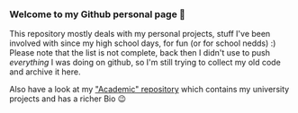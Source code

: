 ### Welcome to my Github personal page 🐧

<!--
**nbenatti/nbenatti** is a ✨ _special_ ✨ repository because its `README.md` (this file) appears on your GitHub profile.

Here are some ideas to get you started:

- 🔭 I’m currently working on ...
- 🌱 I’m currently learning ...
- 👯 I’m looking to collaborate on ...
- 🤔 I’m looking for help with ...
- 💬 Ask me about ...
- 📫 How to reach me: ...
- 😄 Pronouns: ...
- ⚡ Fun fact: ...
-->

This repository mostly deals with my personal projects, stuff I've been involved with since my high school days, for fun (or for school nedds) :)  
Please note that the list is not complete, back then I didn't use to push *everything* I was doing on github, so I'm still trying to collect my old code and archive it here.

Also have a look at my ["Academic" repository](https://github.com/nicolasbenatti) which contains my university projects and has a richer Bio 😉
